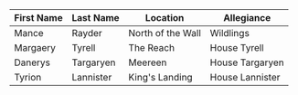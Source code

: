 |  First Name  |  Last Name  |  Location           |  Allegiance       |
|--------------|-------------|---------------------|-------------------|
|  Mance       |  Rayder     |  North of the Wall  |  Wildlings        |
|  Margaery    |  Tyrell     |  The Reach          |  House Tyrell     |
|  Danerys     |  Targaryen  |  Meereen            |  House Targaryen  |
|  Tyrion      |  Lannister  |  King's Landing     |  House Lannister  |